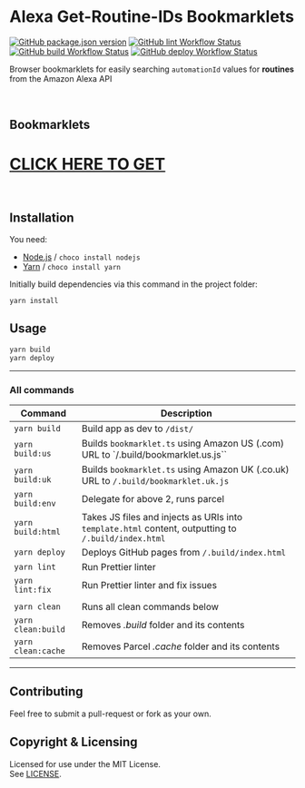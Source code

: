 # Alexa Get-Routine-IDs Bookmarklets

[![GitHub package.json version](https://img.shields.io/github/package-json/v/jamiegluk/alexa-get-routine-ids-bookmarklets?color=blue)](https://github.com/jamiegluk/alexa-get-routine-ids-bookmarklets/releases)
[![GitHub lint Workflow Status](https://img.shields.io/github/workflow/status/jamiegluk/alexa-get-routine-ids-bookmarklets/Lint?label=lint)](https://github.com/jamiegluk/alexa-get-routine-ids-bookmarklets/actions?query=workflow%3A%22Lint%22)
[![GitHub build Workflow Status](https://img.shields.io/github/workflow/status/jamiegluk/alexa-get-routine-ids-bookmarklets/Build?label=build)](https://github.com/jamiegluk/alexa-get-routine-ids-bookmarklets/actions?query=workflow%3A%22Build%22)
[![GitHub deploy Workflow Status](https://img.shields.io/github/workflow/status/jamiegluk/alexa-get-routine-ids-bookmarklets/Deploy?label=deploy)](https://github.com/jamiegluk/alexa-get-routine-ids-bookmarklets/actions?query=workflow%3A%22Deploy%22)

Browser bookmarklets for easily searching `automationId` values for **routines** from the Amazon Alexa API

<br/>

## Bookmarklets

# [CLICK HERE TO GET](https://jamiegluk.github.io/alexa-get-routine-ids-bookmarklets)

<br/>

## Installation

You need:

- [Node.js](https://nodejs.org) / `choco install nodejs`
- [Yarn](https://yarnpkg.com/) / `choco install yarn`

Initially build dependencies via this command in the project folder:

```
yarn install
```

## Usage

```bash
yarn build
yarn deploy
```

---

### All commands

| Command            | Description                                                                                         |
| ------------------ | --------------------------------------------------------------------------------------------------- |
| `yarn build`       | Build app as dev to `/dist/`                                                                        |
| `yarn build:us`    | Builds `bookmarklet.ts` using Amazon US (.com) URL to `/.build/bookmarklet.us.js``                  |
| `yarn build:uk`    | Builds `bookmarklet.ts` using Amazon UK (.co.uk) URL to `/.build/bookmarklet.uk.js`                 |
| `yarn build:env`   | Delegate for above 2, runs parcel                                                                   |
| `yarn build:html`  | Takes JS files and injects as URIs into `template.html` content, outputting to `/.build/index.html` |
| `yarn deploy`      | Deploys GitHub pages from `/.build/index.html`                                                      |
| `yarn lint`        | Run Prettier linter                                                                                 |
| `yarn lint:fix`    | Run Prettier linter and fix issues                                                                  |
|                    |
| `yarn clean`       | Runs all clean commands below                                                                       |
| `yarn clean:build` | Removes _.build_ folder and its contents                                                            |
| `yarn clean:cache` | Removes Parcel _.cache_ folder and its contents                                                     |

---

## Contributing

Feel free to submit a pull-request or fork as your own.

## Copyright & Licensing

Licensed for use under the MIT License.  
See [LICENSE](LICENSE).

